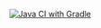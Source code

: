 [![Java CI with Gradle](https://github.com/vitaliyvilkov/homework8/actions/workflows/gradle.yml/badge.svg)](https://github.com/vitaliyvilkov/homework8/actions/workflows/gradle.yml)
